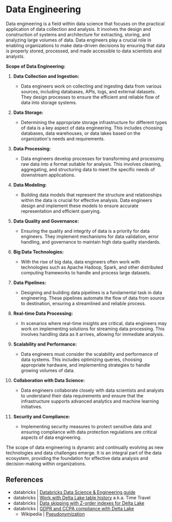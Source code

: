# Data Engineering

Data engineering is a field within data science that focuses on the practical application of data collection and analysis. It involves the design and construction of systems and architecture for extracting, storing, and analyzing large volumes of data. Data engineers play a crucial role in enabling organizations to make data-driven decisions by ensuring that data is properly stored, processed, and made accessible to data scientists and analysts.

**Scope of Data Engineering:**

1. **Data Collection and Ingestion:**
   - Data engineers work on collecting and ingesting data from various sources, including databases, APIs, logs, and external datasets. They design processes to ensure the efficient and reliable flow of data into storage systems.

2. **Data Storage:**
   - Determining the appropriate storage infrastructure for different types of data is a key aspect of data engineering. This includes choosing databases, data warehouses, or data lakes based on the organization's needs and requirements.

3. **Data Processing:**
   - Data engineers develop processes for transforming and processing raw data into a format suitable for analysis. This involves cleaning, aggregating, and structuring data to meet the specific needs of downstream applications.

4. **Data Modeling:**
   - Building data models that represent the structure and relationships within the data is crucial for effective analysis. Data engineers design and implement these models to ensure accurate representation and efficient querying.

5. **Data Quality and Governance:**
   - Ensuring the quality and integrity of data is a priority for data engineers. They implement mechanisms for data validation, error handling, and governance to maintain high data quality standards.

6. **Big Data Technologies:**
   - With the rise of big data, data engineers often work with technologies such as Apache Hadoop, Spark, and other distributed computing frameworks to handle and process large datasets.

7. **Data Pipelines:**
   - Designing and building data pipelines is a fundamental task in data engineering. These pipelines automate the flow of data from source to destination, ensuring a streamlined and reliable process.

8. **Real-time Data Processing:**
   - In scenarios where real-time insights are critical, data engineers may work on implementing solutions for streaming data processing. This involves handling data as it arrives, allowing for immediate analysis.

9. **Scalability and Performance:**
   - Data engineers must consider the scalability and performance of data systems. This includes optimizing queries, choosing appropriate hardware, and implementing strategies to handle growing volumes of data.

10. **Collaboration with Data Science:**
    - Data engineers collaborate closely with data scientists and analysts to understand their data requirements and ensure that the infrastructure supports advanced analytics and machine learning initiatives.

11. **Security and Compliance:**
    - Implementing security measures to protect sensitive data and ensuring compliance with data protection regulations are critical aspects of data engineering.

The scope of data engineering is dynamic and continually evolving as new technologies and data challenges emerge. It is an integral part of the data ecosystem, providing the foundation for effective data analysis and decision-making within organizations.

## References

* databricks | [Databricks Data Science & Engineering guide](https://docs.databricks.com/workspace-index.html)
* databricks | [Work with Delta Lake table history](https://docs.databricks.com/delta/history.html) a.k.a. Time Travel
* databricks | [Data skipping with Z-order indexes for Delta Lake](https://docs.databricks.com/delta/data-skipping.html)
* databricks | [GDPR and CCPA compliance with Delta Lake](https://docs.databricks.com/security/privacy/gdpr-delta.html)
    * Wikipedia | [Pseudonymization](https://en.wikipedia.org/wiki/Pseudonymization)